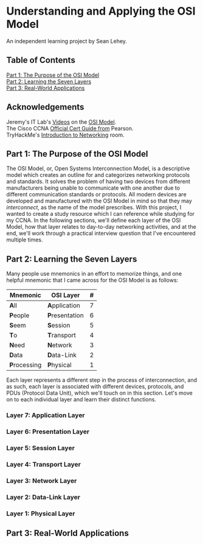 # Understanding and Applying the OSI Model
An independent learning project by Sean Lehey.

## Table of Contents

[Part 1: The Purpose of the OSI Model](#part-1-the-purpose-of-the-osi-model)   
[Part 2: Learning the Seven Layers](#part-2-learning-the-seven-layers)   
[Part 3: Real-World Applications](#part-3-real-world-applications)   


## Acknowledgements

Jeremy's IT Lab's [Videos](https://www.youtube.com/watch?v=t-ai8JzhHuY) on the [OSI Model](https://www.youtube.com/watch?v=7nmYoL0t2tU).   
The Cisco CCNA [Official Cert Guide from](https://www.pearson.com/us/higher-education/program/Odom-CCNA-200-301-Official-Cert-Guide-Library/PGM2166706.html) Pearson.   
TryHackMe's [Introduction to Networking](https://tryhackme.com/room/introtonetworking) room.


## Part 1: The Purpose of the OSI Model

The OSI Model, or, Open Systems Interconnection Model, is a descriptive model which creates an outline for and categorizes networking protocols and standards. It solves the problem of having two devices from different manufacturers being unable to communicate with one another due to different communication standards or protocols. All modern devices are developed and manufactured with the OSI Model in mind so that they may *interconnect*, as the name of the model prescribes. With this project, I wanted to create a study resource which I can reference while studying for my CCNA. In the following sections, we'll define each layer of the OSI Model, how that layer relates to day-to-day networking activities, and at the end, we'll work through a practical interview question that I've encountered multiple times.

## Part 2: Learning the Seven Layers

Many people use mnemonics in an effort to memorize things, and one helpful mnemonic that I came across for the OSI Model is as follows:  

| Mnemonic  | OSI Layer  | #  |
|---|---|---|
| **A**ll  | **A**pplication  | 7  |
| **P**eople  | **P**resentation  | 6  |
| **S**eem  | **S**ession  | 5  |
| **T**o  | **T**ransport  | 4  |
| **N**eed  | **N**etwork  | 3  |
| **D**ata  | **D**ata-Link  | 2  |
| **P**rocessing  | **P**hysical  | 1  |

Each layer represents a different step in the process of interconnection, and as such, each layer is associated with different devices, protocols, and PDUs (Protocol Data Unit), which we'll touch on in this section. Let's move on to each individual layer and learn their distinct functions.


### Layer 7: Application Layer



### Layer 6: Presentation Layer

### Layer 5: Session Layer

### Layer 4: Transport Layer

### Layer 3: Network Layer

### Layer 2: Data-Link Layer

### Layer 1: Physical Layer


## Part 3: Real-World Applications


